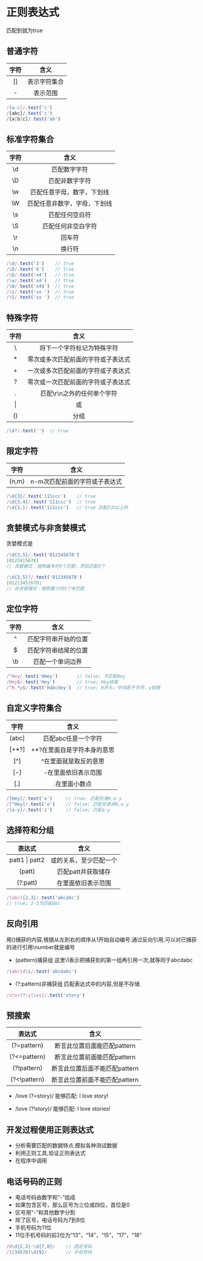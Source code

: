 # 正则表达式
匹配到就为true





## 普通字符
| 字符 | 含义 | 
| :-: | :-: | 
| [] | 表示字符集合 |
| -  | 表示范围 |

```js
/[a-c]/.test('c')
/[abc]/.test('c')
/[a|b|c]/.test('ab')
```






## 标准字符集合
| 字符 | 含义 | 
| :-: | :-: | 
| \d | 匹配数字字符 |
| \D | 匹配非数字字符 |
| \w | 匹配任意字母，数字，下划线 |
| \W | 匹配任意非数字，字母，下划线 |
| \s | 匹配任何空白符 |
| \S | 匹配任何非空白字符 |
| \r | 回车符 |
| \n | 换行符 |

```js
/\d/.test('3')    // true
/\D/.test('4')    // true
/\D/.test('x4')   // true
/\w/.test('x4')   // true
/\W/.test('x4$')  // true
/\s/.test('xx ')  // true
/\S/.test('xx ')  // true
```





## 特殊字符
| 字符 | 含义 | 
| :-: | :-: | 
| \ | 将下一个字符标记为特殊字符 |
| * | 零次或多次匹配前面的字符或子表达式 |
| + | 一次或多次匹配前面的字符或子表达式 |
| ? | 零次或一次匹配前面的字符或子表达式 |
| . | 匹配\r\n之外的任何单个字符 |
| \| | 或 |
| () | 分组 |

```js
/\d?/.test('')  // true
```





## 限定字符
| 字符 | 含义 | 
| :-: | :-: | 
| {n,m} | n-m次匹配前面的字符或子表达式 |

```js
/\d{3}/.test('111ccc')    // true
/\d{3,4}/.test('111ccc')  // true
/\d{3,}/.test('111ccc')   // true 匹配3次以上的
```





## 贪婪模式与非贪婪模式
贪婪模式是
```js
/\d{3,5}/.test('012345678') 
|01234|5678|
// 贪婪模式：按照最多的5个匹配，然后匹配3个

/\d{3,5}?/.test('012345678')   
|012|345|678|
// 非贪婪模式：按照最少的3个来匹配
```




## 定位字符
| 字符 | 含义 | 
| :-: | :-: | 
| ^ | 匹配字符串开始的位置 |
| $ | 匹配字符串结尾的位置 |
| \b | 匹配一个单词边界 |

```js
/^Hey/.test('HHey')       // false; 不匹配Hey
/Hey$/.test('Hey')        // true; Hey结尾
/^H.*y$/.test('Habcdey')  // true; H开头，中间若干字符，y结尾
```






## 自定义字符集合
| 字符 | 含义 | 
| :-: | :-: | 
| [abc] | 匹配abc任意一个字符 |
| [+*?] | +*?在里面自是字符本身的意思 |
| [^] | ^在里面就是取反的意思 |
| [-] | -在里面依旧表示范围 |
| [.] | .在里面小数点 |

```js
/[Hey]/.test('e')     // true; 匹配任意H,e.y
/[^Hey]/.test('e')    // false; 匹配任意非H,e.y
/[a-y]/.test('z')     // false; 匹配a-y
```






## 选择符和分组
| 表达式 | 含义 | 
| :-: | :-: | 
| patt1 \| patt2 | 或的关系，至少匹配一个 |
| (patt) | 匹配patt并获取储存 |
| (?:patt) | 在里面依旧表示范围 |

```js
/(abc){2,3}/.test('abcabc')       
// true; 2-3次匹配abc
```




## 反向引用
用()捕获的内容,根据从左到右的顺序从1开始自动编号.通过反向引用,可以对已捕获的进行引用\number就是编号

- (pattern)捕获组
这里\1表示把捕获到的第一组再引用一次,就等同于abcdabc
```js
/(abc)d\1/.test('abcdabc') 
```

- (?:pattern)非捕获组
匹配表达式中的内容,但是不存储.
```js
/stor(?:y|ies)/.test('story') 
```



## 预搜索
| 表达式 | 含义 | 
| :-: | :-: | 
| (?=pattern)  | 断言此位置后面能匹配pattern |
| (?<=pattern) | 断言此位置前面能匹配pattern |
| (?!pattern)  | 断言此位置后面不能匹配pattern |
| (?<!pattern) | 断言此位置前面不能匹配pattern |

- /love (?=story)/
能够匹配: I love story!

- /love (?!story)/
能够匹配: I love stories!



## 开发过程使用正则表达式
- 分析需要匹配的数据特点,模拟各种测试数据
- 利用正则工具,验证正则表达式
- 在程序中调用


## 电话号码的正则
- 电话号码由数字和“-”组成
- 如果包含区号，那么区号为三位或四位，首位是0
- 区号用“-”和其他数字分割
- 除了区号，电话号码为7到8位
- 手机号码为11位
- 11位手机号码的前2位为“13”，“14”，“15”，“17”，“18”


```js
/0\d{2,3}-\d{7,8}/    // 固定号码
/1[34578]\d{9}/       // 手机号码
```